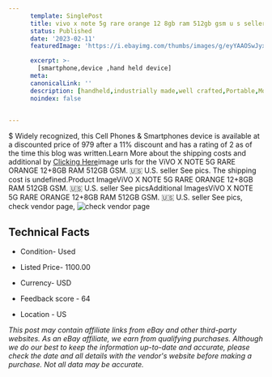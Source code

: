 ```yaml
---
      template: SinglePost
      title: vivo x note 5g rare orange 12 8gb ram 512gb gsm u s seller see pics
      status: Published
      date: '2023-02-11'
      featuredImage: 'https://i.ebayimg.com/thumbs/images/g/eyYAAOSwJyxj3HpN/s-l225.jpg'

      excerpt: >-
        [smartphone,device ,hand held device]
      meta:
      canonicalLink: ''
      description: [handheld,industrially made,well crafted,Portable,Mobile,Compact,Convenient,Lightweight,Maneuverable,Man-portable,Miniature,Carriable,Hand-held,Light,Holdable,Transportable,Mobile device,Pocket-sized,On-the-go,Wireless,Cordless,Compact size,Convenient size, smartphone,device ,hand held device]
      noindex: false

        
---
```

$
    Widely recognized, this Cell Phones & Smartphones device is available at a discounted price of 979 after a 11% discount and has a rating of 2 as of the time this blog was written.Learn More about the shipping costs and additional by [Clicking Here](https://www.ebay.com/itm/234892127393?hash=item36b0a96ca1%3Ag%3AeyYAAOSwJyxj3HpN&mkevt=1&mkcid=1&mkrid=711-53200-19255-0&campid=%253CePNCampaignId%253E&customid=%253CreferenceId%253E&toolid=10049)image urls for the ViVO X NOTE 5G RARE ORANGE 12+8GB RAM 512GB GSM. 🇺🇸 U.S. seller See pics. The shipping cost is undefined.Product ImageViVO X NOTE 5G RARE ORANGE 12+8GB RAM 512GB GSM. 🇺🇸 U.S. seller See picsAdditional ImagesViVO X NOTE 5G RARE ORANGE 12+8GB RAM 512GB GSM. 🇺🇸 U.S. seller See pics, check vendor page, ![check vendor page](https://origin-galleryplus.ebayimg.com/ws/web/234892127393_2_0_1/225x225.jpg,https://origin-galleryplus.ebayimg.com/ws/web/234892127393_3_0_1/225x225.jpg,https://origin-galleryplus.ebayimg.com/ws/web/234892127393_4_0_1/225x225.jpg,https://origin-galleryplus.ebayimg.com/ws/web/234892127393_5_0_1/225x225.jpg,https://origin-galleryplus.ebayimg.com/ws/web/234892127393_6_0_1/225x225.jpg,https://origin-galleryplus.ebayimg.com/ws/web/234892127393_7_0_1/225x225.jpg,https://origin-galleryplus.ebayimg.com/ws/web/234892127393_8_0_1/225x225.jpg,https://origin-galleryplus.ebayimg.com/ws/web/234892127393_9_0_1/225x225.jpg,https://origin-galleryplus.ebayimg.com/ws/web/234892127393_10_0_1/225x225.jpg,https://origin-galleryplus.ebayimg.com/ws/web/234892127393_11_0_1/225x225.jpg,https://origin-galleryplus.ebayimg.com/ws/web/234892127393_12_0_1/225x225.jpg,https://origin-galleryplus.ebayimg.com/ws/web/234892127393_13_0_1/225x225.jpg,https://origin-galleryplus.ebayimg.com/ws/web/234892127393_14_0_1/225x225.jpg,https://origin-galleryplus.ebayimg.com/ws/web/234892127393_15_0_1/225x225.jpg,https://origin-galleryplus.ebayimg.com/ws/web/234892127393_16_0_1/225x225.jpg,https://origin-galleryplus.ebayimg.com/ws/web/234892127393_17_0_1/225x225.jpg,https://origin-galleryplus.ebayimg.com/ws/web/234892127393_18_0_1/225x225.jpg,https://origin-galleryplus.ebayimg.com/ws/web/234892127393_19_0_1/225x225.jpg,https://origin-galleryplus.ebayimg.com/ws/web/234892127393_20_0_1/225x225.jpg)
    
    

 ## Technical Facts 



     
      

 - Condition- Used 


      

 - Listed Price- 1100.00 


      

 - Currency- USD 


      

 - Feedback score - 64 


      

 - Location - US 


      
      

 *_This post may contain affiliate links from eBay and other third-party websites. As an eBay affiliate, we earn from qualifying purchases. Although we do our best to keep the information up-to-date and accurate, please check the date and all details with the vendor's website before making a purchase. Not all data may be accurate._*



    
    
    
    
    